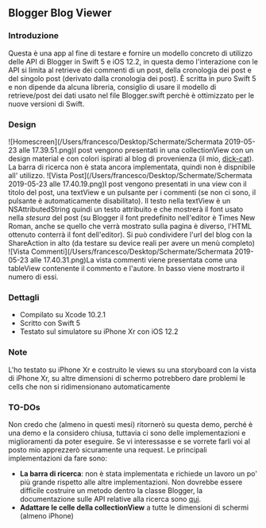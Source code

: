 ## Blogger Blog Viewer
### Introduzione
Questa è una app al fine di testare e fornire un modello concreto di utilizzo delle API di Blogger in Swift 5 e iOS 12.2, in questa demo l'interazione con le API si limita al retrieve dei commenti di un post, della cronologia dei post e del singolo post (derivato dalla cronologia dei post). È scritta in puro Swift 5 e non dipende da alcuna libreria, consiglio di usare il modello di retrieve/post dei dati usato nel file Blogger.swift perchè è ottimizzato per le nuove versioni di Swift.

### Design
![Homescreen](/Users/francesco/Desktop/Schermate/Schermata 2019-05-23 alle 17.39.51.png)I post vengono presentati in una collectionView con un design material e con colori ispirati al blog di provenienza (il mio, [dick-cat](http://www.dick-cat.it)). La barra di ricerca non è stata ancora implementata, quindi non è dispnibile all' utilizzo.
![Vista Post](/Users/francesco/Desktop/Schermate/Schermata 2019-05-23 alle 17.40.19.png)I post vengono presentati in una view con il titolo del post, una textView e un pulsante per i commenti (se non ci sono, il pulsante è automaticamente disabilitato). Il testo nella textView è un NSAttributedString quindi un testo attribuito e che mostrerà il font usato nella _stesura_ del post (su Blogger il font predefinito nell'editor è Times New Roman, anche se quello che verrà mostrato sulla pagina è diverso, l'HTML ottenuto conterrà il font dell'editor). Si può condividere l'url del blog con la ShareAction in alto (da testare su device reali per avere un menù completo)
![Vista Commenti](/Users/francesco/Desktop/Schermate/Schermata 2019-05-23 alle 17.40.31.png)La vista commenti viene presentata come una tableView contenente il commento e l'autore. In basso viene mostrarto il numero di essi.

### Dettagli
* Compilato su Xcode 10.2.1
* Scritto con Swift 5
* Testato sul simulatore su iPhone Xr con iOS 12.2

### Note
L'ho testato su iPhone Xr e costruito le views su una storyboard con la vista di iPhone Xr, su altre dimensioni di schermo potrebbero dare problemi le cells che non si ridimensionano automaticamente

### TO-DOs
Non credo che (almeno in questi mesi) ritornerò su questa demo, perché è una demo e la considero chiusa, tuttavia ci sono delle implementazioni e miglioramenti da poter eseguire. Se vi interessasse e se vorrete farli voi al posto mio apprezzerò sicuramente una request. Le principali implementazioni da fare sono:

* **La barra di ricerca**: non è stata implementata e richiede un lavoro un po' più grande rispetto alle altre implementazioni. Non dovrebbe essere difficile costruire un metodo dentro la classe Blogger, la documentazione sulle API relative alla ricerca sono [qui](https://developers.google.com/blogger/docs/3.0/using#SearchingForAPost).
* **Adattare le celle della collectionView** a tutte le dimensioni di schermi (almeno iPhone)